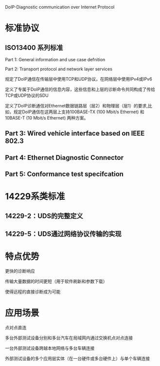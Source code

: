 DoIP-Diagnostic communication over Internet Protocol

# 标准协议

## ISO13400 系列标准

Part 1: General information and use case defnition

Part 2: Transport protocol and network layer services

规定了DoIP通信在传输层中使用TCP和UDP协议，在网络层中使用IPv4或IPv6

定义了专属于DoIP通信的信息内容，这些信息和上层的诊断命令共同构成了传给TCP或UDP协议的SDU

定义了DoIP诊断通信对Ethernet数据链路层（层2）和物理层（层1）的要求,比如，规定DoIP通信在这两层上支持100BASE-TX (100 Mbit/s Ethernet) 和10BASE-T (10 Mbit/s Ethernet) 两种方案。

## Part 3: Wired vehicle interface based on IEEE 802.3

## Part 4: Ethernet Diagnostic Connector

## Part 5: Conformance test specifcation

# 14229系类标准

## 14229-2：UDS的完整定义

## 14229-5：UDS通过网络协议传输的实现

# 特点优势

更快的诊断响应

传输大量数据的时间更短（用于软件刷新和参数下载）

使得远程的直接诊断成为可能

# 应用场景

点对点直连

多台外部测试设备分别和多台汽车在局域网内通过交换机点对点连接

一台外部测试设备跨越本地网络与多台车辆连接

外部测试设备的多个应用层实体（在一台硬件或多台硬件上）与单个车辆连接

